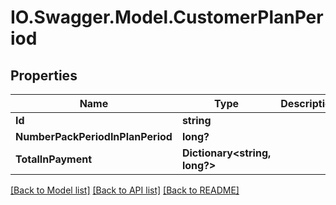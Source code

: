 # IO.Swagger.Model.CustomerPlanPeriod
## Properties

Name | Type | Description | Notes
------------ | ------------- | ------------- | -------------
**Id** | **string** |  | [optional] 
**NumberPackPeriodInPlanPeriod** | **long?** |  | [optional] 
**TotalInPayment** | **Dictionary&lt;string, long?&gt;** |  | [optional] 

[[Back to Model list]](../README.md#documentation-for-models) [[Back to API list]](../README.md#documentation-for-api-endpoints) [[Back to README]](../README.md)

